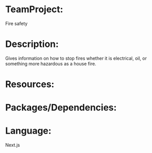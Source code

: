 # TeamProject: 
Fire safety

# Description:
Gives information on how to stop fires whether it is electrical, oil, or something more hazardous as a house fire.

# Resources:

# Packages/Dependencies:

# Language:
Next.js